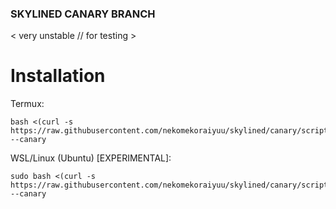 ### SKYLINED CANARY BRANCH
< very unstable // for testing >
# Installation
Termux:
```
bash <(curl -s https://raw.githubusercontent.com/nekomekoraiyuu/skylined/canary/scripts/skylined_install.sh) --canary
```
WSL/Linux (Ubuntu) [EXPERIMENTAL]:
```
sudo bash <(curl -s https://raw.githubusercontent.com/nekomekoraiyuu/skylined/canary/scripts/skylined_install.sh) --canary
```
